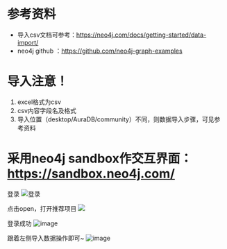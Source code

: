 # 参考资料
* 导入csv文档可参考：https://neo4j.com/docs/getting-started/data-import/
* neo4j github ：https://github.com/neo4j-graph-examples

# 导入注意！
1. excel格式为csv
2. csv内容字段名及格式
3. 导入位置（desktop/AuraDB/community）不同，则数据导入步骤，可见参考资料

# 采用neo4j sandbox作交互界面：https://sandbox.neo4j.com/
登录
![登录](https://github.com/baixixi2020/Neo4j-5.7.0/assets/74234572/6c45b36e-71d4-4a87-908a-f062911be0e0)

点击open，打开推荐项目
![](https://github.com/baixixi2020/Neo4j-5.7.0/assets/74234572/e060d94a-2839-477b-b547-580b5bfd19b9)

登录成功
![image](https://github.com/baixixi2020/Neo4j-5.7.0/assets/74234572/58cd3e30-78b9-4f09-a63f-a435b1c9b447)

跟着左侧导入数据操作即可~
![image](https://github.com/baixixi2020/Neo4j-5.7.0/assets/74234572/27f84fc2-b0ab-46e4-bd9f-7e92dff85141)
